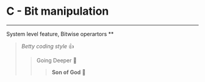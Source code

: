 # C - Bit manipulation
***
System level feature, Bitwise operartors
**
> _Betty coding style_ :+1:
>> Going Deeper :muscle:
>>> __Son of God__ :clap: